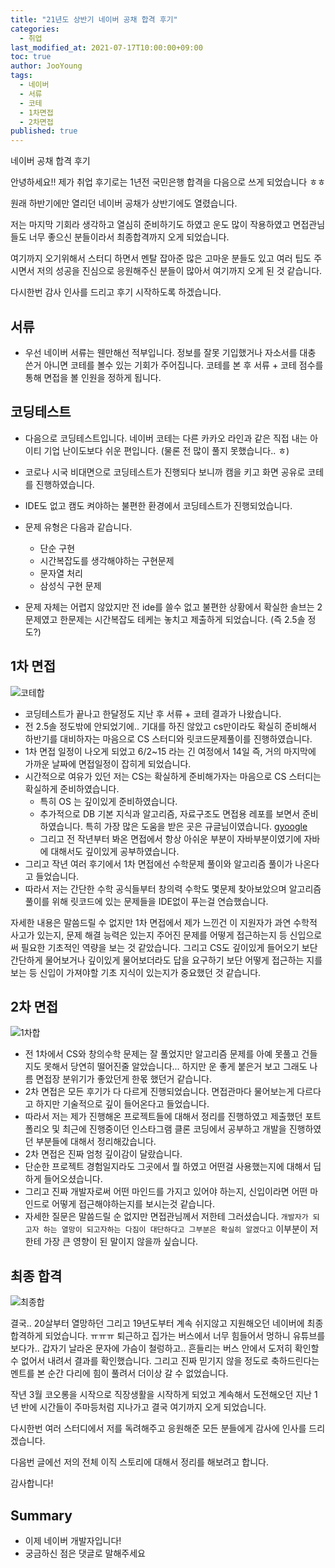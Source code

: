 ```yaml
---
title: "21년도 상반기 네이버 공채 합격 후기"
categories: 
  - 취업
last_modified_at: 2021-07-17T10:00:00+09:00
toc: true
author: JooYoung
tags: 
  - 네이버
  - 서류
  - 코테
  - 1차면접
  - 2차면접
published: true
---
```


네이버 공채 합격 후기


안녕하세요!! 제가 취업 후기로는 1년전 국민은행 합격을 다음으로 쓰게 되었습니다 ㅎㅎ 

원래 하반기에만 열리던 네이버 공채가 상반기에도 열렸습니다. 

저는 마지막 기회라 생각하고 열심히 준비하기도 하였고 운도 많이 작용하였고 면접관님들도 너무 좋으신 분들이라서 최종합격까지 오게 되었습니다. 

여기까지 오기위해서 스터디 하면서 멘탈 잡아준 많은 고마운 분들도 있고 여러 팁도 주시면서 저의 성공을 진심으로 응원해주신 분들이 많아서 여기까지 오게 된 것 같습니다. 

다시한번 감사 인사를 드리고 후기 시작하도록 하겠습니다. 


## 서류
 
- 우선 네이버 서류는 웬만해선 적부입니다. 정보를 잘못 기입했거나 자소서를 대충 쓴거 아니면 코테를 볼수 있는 기회가 주어집니다. 코테를 본 후 서류 + 코테 점수를 통해 면접을 볼 인원을 정하게 됩니다. 


## 코딩테스트

- 다음으로 코딩테스트입니다. 네이버 코테는 다른 카카오 라인과 같은 직접 내는 아이티 기업 난이도보다 쉬운 편입니다. (물론 전 많이 풀지 못했습니다.. ㅎ)
- 코로나 시국 비대면으로 코딩테스트가 진행되다 보니까 캠을 키고 화면 공유로 코테를 진행하였습니다. 
- IDE도 없고 캠도 켜야하는 불편한 환경에서 코딩테스트가 진행되었습니다. 
- 문제 유형은 다음과 같습니다. 
    - 단순 구현
    - 시간복잡도를 생각해야하는 구현문제
    - 문자열 처리 
    - 삼성식 구현 문제

- 문제 자체는 어렵지 않았지만 전 ide를 쓸수 없고 불편한 상황에서 확실한 솔브는 2문제였고 한문제는 시간복잡도 테케는 놓치고 제출하게 되었습니다. (즉 2.5솔 정도?)


## 1차 면접 

![코테합](/assets/images/취준/코테합.png)

- 코딩테스트가 끝나고 한달정도 지난 후 서류 + 코테 결과가 나왔습니다. 
- 전 2.5솔 정도밖에 안되었기에.. 기대를 하진 않았고 cs만이라도 확실히 준비해서 하반기를 대비하자는 마음으로 CS 스터디와 릿코드문제풀이를 진행하였습니다. 
- 1차 면접 일정이 나오게 되었고 6/2~15 라는 긴 여정에서 14일 즉, 거의 마지막에 가까운 날짜에 면접일정이 잡히게 되었습니다. 
- 시간적으로 여유가 있던 저는 CS는 확실하게 준비해가자는 마음으로 CS 스터디는 확실하게 준비하였습니다. 
    - 특히 OS 는 깊이있게 준비하였습니다. 
    - 추가적으로 DB 기본 지식과 알고리즘, 자료구조도 면접용 레포를 보면서 준비하였습니다. 특히 가장 많은 도움을 받은 곳은 규글님이였습니다. [gyoogle](https://gyoogle.dev/blog/)
    - 그리고 전 작년부터 봐온 면접에서 항상 아쉬운 부분이 자바부분이였기에 자바에 대해서도 깊이있게 공부하였습니다. 
- 그리고 작년 여러 후기에서 1차 면접에선 수학문제 풀이와 알고리즘 풀이가 나온다고 들었습니다. 
- 따라서 저는 간단한 수학 공식들부터 창의력 수학도 몇문제 찾아보았으며 알고리즘 풀이를 위해 릿코드에 있는 문제들을 IDE없이 푸는걸 연습했습니다. 

자세한 내용은 말씀드릴 수 없지만 1차 면접에서 제가 느낀건 이 지원자가 과연 수학적 사고가 있는지, 문제 해결 능력은 있는지 주어진 문제를 어떻게 접근하는지 등 신입으로써 필요한 기초적인 역량을 보는 것 같았습니다. 그리고 CS도 깊이있게 들어오기 보단 간단하게 물어보거나 깊이있게 물어보더라도 답을 요구하기 보단 어떻게 접근하는 지를 보는 등 신입이 가져야할 기초 지식이 있는지가 중요했던 것 같습니다. 

## 2차 면접

![1차합](/assets/images/취준/1차면접.png)

- 전 1차에서 CS와 창의수학 문제는 잘 풀었지만 알고리즘 문제를 아예 못풀고 건들지도 못해서 당연히 떨어진줄 알았습니다... 하지만 운 좋게 붙은거 보고 그래도 나름 면접장 분위기가 좋았던게 한몫 했던거 같습니다. 
- 2차 면접은 모든 후기가 다 다르게 진행되었습니다. 면접관마다 물어보는게 다르다고 하지만 기술적으로 깊이 들어온다고 들었습니다.
- 따라서 저는 제가 진행해온 프로젝트들에 대해서 정리를 진행하였고 제출했던 포트폴리오 및 최근에 진행중이던 인스타그램 클론 코딩에서 공부하고 개발을 진행하였던 부분들에 대해서 정리해갔습니다. 
- 2차 면접은 진짜 엄청 깊이감이 달랐습니다. 
- 단순한 프로젝트 경험일지라도 그곳에서 뭘 하였고 어떤걸 사용했는지에 대해서 딥하게 들어오셨습니다. 
- 그리고 진짜 개발자로써 어떤 마인드를 가지고 있어야 하는지, 신입이라면 어떤 마인드로 어떻게 접근해야하는지를 보시는것 같습니다. 
- 자세한 질문은 말씀드릴 순 없지만 면접관님께서 저한테 그러셨습니다. ``` 개발자가 되고자 하는 열망이 되고자하는 다짐이 대단하다고 그부분은 확실히 알겠다고 ``` 이부분이 저한테 가장 큰 영향이 된 말이지 않을까 싶습니다. 

## 최종 합격

![최종합](/assets/images/취준/최합.png)

결국.. 20살부터 열망하던 그리고 19년도부터 계속 쉬지않고 지원해오던 네이버에 최종 합격하게 되었습니다. ㅠㅠㅠ 퇴근하고 집가는 버스에서 너무 힘들어서 멍하니 유튜브를 보다가.. 갑자기 날라온 문자에 가슴이 철렁하고.. 흔들리는 버스 안에서 도저히 확인할 수 없어서 내려서 결과를 확인했습니다. 그리고 진짜 믿기지 않을 정도로 축하드린다는 멘트를 본 순간 다리에 힘이 풀려서 더이상 갈 수 없었습니다. 

작년 3월 코오롱을 시작으로 직장생활을 시작하게 되었고 계속해서 도전해오던 지난 1년 반에 시간들이 주마등처럼 지나가고 결국 여기까지 오게 되었습니다. 

다시한번 여러 스터디에서 저를 독려해주고 응원해준 모든 분들에게 감사에 인사를 드리겠습니다. 

다음번 글에선 저의 전체 이직 스토리에 대해서 정리를 해보려고 합니다. 

감사합니다!



## Summary
- 이제 네이버 개발자입니다! 
- 궁금하신 점은 댓글로 말해주세요
